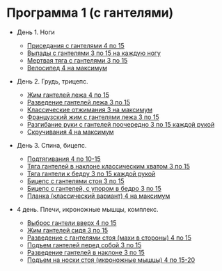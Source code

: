 # Программа 1 (с гантелями)

- День 1. Ноги
   - [Приседания с гантелями 4 по 15](./1_day/1_lesson.mp4)
   - [Выпады с гантелями 3 по 15 на каждую ногу](./1_day/2_lesson.mp4)
   - [Мертвая тяга с гантелями 3 по 15](./1_day/3_lesson.mp4)
   - [Велосипед 4 на максимум](./1_day/4_lesson.mp4)

- День 2. Грудь, трицепс.
   - [Жим гантелей лежа 4 по 15](./2_day/1_lesson.mp4)
   - [Разведение гантелей лежа 3 по 15](./2_day/2_lesson.mp4)
   - [Классические отжимания 3 на максимум](./2_day/3_lesson.mp4)
   - [Французский жим с гантелями лежа 3 по 15](./2_day/4_lesson.mp4)
   - [Разгибание руки с гантелей поочередно 3 по 15 каждой рукой](./2_day/5_lesson.mp4)
   - [Скручивания 4 на максимум](./2_day/6_lesson.mp4)
- День 3. Спина, бицепс.
   - [Подтягивания 4 по 10-15](./3_day/1_lesson.mp4)
   - [Тяга гантелей в наклоне классическим хватом 3 по 15](./3_day/2_lesson.mp4)
   - [Тяга гантели к бедру 3 по 15 каждой рукой](./3_day/3_lesson.mp4)
   - [Бицепс с гантелями стоя 3 по 15](./3_day/4_lesson.mp4)
   - [Бицепс с гантелей, с упором в бедро 3 по 15](./3_day/5_lesson.mp4)
   - [Планка (классический вариант) 4 на максимум](./3_day/6_lesson.mp4)
- 4 день. Плечи, икроножные мышцы, комплекс.
   - [Выброс гантели вверх 4 по 15](./4_day/1_lesson.mp4)
   - [Жим гантелей сидя 3 по 15](./4_day/2_lesson.mp4)
   - [Разведение с гантелями стоя (махи в стороны) 4 по 15](./4_day/3_lesson.mp4)
   - [Подъем гантелей перед собой 3 по 15](./4_day/4_lesson.mp4)
   - [Разведение гантелей в наклоне 3 по 15](./4_day/5_lesson.mp4)
   - [Подъем на носки стоя (икроножные мышцы) 4 по 15-20](./4_day/6_lesson.mp4)
